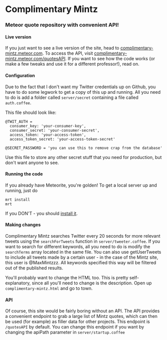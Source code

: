 Complimentary Mintz
===================

### Meteor quote repository with convenient API!

#### Live version
If you just want to see a live version of the site, head to [complimentary-mintz.meteor.com](http://complimentary-mintz.meteor.com/).
To access the API, visit [complimentary-mintz.meteor.com/quotesAPI](http://complimentary-mintz.meteor.com/quotesAPI).
If you want to see how the code works (or make a few tweaks and use it for a different professor!), read on.

#### Configuration
Due to the fact that I don't want my Twitter credentials up on Github, you have to do some legwork to get a copy of this 
up and running. All you need to do is add a folder called `server/secret` containing a file called `auth.coffee`. 

This file should look like: 
```
@TWIT_AUTH =
  consumer_key: 'your-consumer-key',
  consumer_secret: 'your-consumer-secret', 
  access_token: 'your-access-token',
  access_token_secret: 'your-access-token-secret'

@SECRET_PASSWORD = 'you can use this to remove crap from the database'
```

Use this file to store any other secret stuff that you need for production, but don't want anyone to see.

#### Running the code

If you already have Meteorite, you're golden! To get a local server up and running, just do
```
mrt install
mrt
```
If you DON'T - you should [install it](https://github.com/oortcloud/meteorite).

#### Making changes
Complimentary Mintz searches Twitter every 20 seconds for more relevant tweets using the `searchForTweets` function in `server/tweeter.coffee`.
If you want to search for different keywords, all you need to do is modify the `searchTerms` array located in the same file.
You can also use getUserTweets to include all tweets made by a certain user - in the case of the Mintz site, this user is @MaxMintzzz.
All keywords specified this way will be filtered out of the published results.

You'll probably want to change the HTML too. This is pretty self-explanatory, since all you'll need to change is the description.
Open up `complimentary-mintz.html` and go to town.

#### API
Of course, this site would be fairly boring without an API. The API provides a convenient endpoint to grab
a large list of Mintz quotes, which can then be used (for example) as filler data for other projects. This endpoint is
`/quotesAPI` by default. You can change this endpoint if you want by changing the apiPath parameter in `server/startup.coffee`
